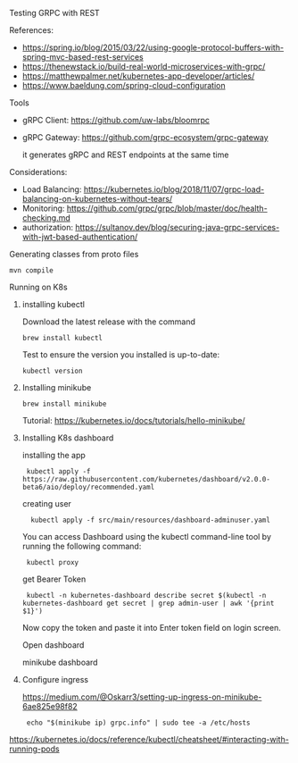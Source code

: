 Testing GRPC with REST  
  
References:  
  
* https://spring.io/blog/2015/03/22/using-google-protocol-buffers-with-spring-mvc-based-rest-services  
* https://thenewstack.io/build-real-world-microservices-with-grpc/  
* https://matthewpalmer.net/kubernetes-app-developer/articles/
* https://www.baeldung.com/spring-cloud-configuration
  
  
Tools   
  
* gRPC Client: https://github.com/uw-labs/bloomrpc  

* gRPC Gateway: https://github.com/grpc-ecosystem/grpc-gateway

   it generates gRPC and REST endpoints at the same time
  
Considerations:  
  
* Load Balancing: https://kubernetes.io/blog/2018/11/07/grpc-load-balancing-on-kubernetes-without-tears/  
* Monitoring: https://github.com/grpc/grpc/blob/master/doc/health-checking.md  
* authorization: https://sultanov.dev/blog/securing-java-grpc-services-with-jwt-based-authentication/  
  

Generating classes from proto files

    mvn compile


Running on K8s  
  
1.  installing kubectl

    Download the latest release with the command
	
    `brew install kubectl `
    
    Test to ensure the version you installed is up-to-date:  
      
    `kubectl version`
  
  
2.  Installing minikube
  
    `brew install minikube`
    
    Tutorial: https://kubernetes.io/docs/tutorials/hello-minikube/
    

3. Installing K8s dashboard

    installing the app
        
        kubectl apply -f https://raw.githubusercontent.com/kubernetes/dashboard/v2.0.0-beta6/aio/deploy/recommended.yaml

    creating user

         kubectl apply -f src/main/resources/dashboard-adminuser.yaml
    
    You can access Dashboard using the kubectl command-line tool by running the following command:

        kubectl proxy
         
    get Bearer Token
     
        kubectl -n kubernetes-dashboard describe secret $(kubectl -n kubernetes-dashboard get secret | grep admin-user | awk '{print $1}')
        
    Now copy the token and paste it into Enter token field on login screen.
    

   Open dashboard
   
    minikube dashboard 


4. Configure ingress

   https://medium.com/@Oskarr3/setting-up-ingress-on-minikube-6ae825e98f82

        echo "$(minikube ip) grpc.info" | sudo tee -a /etc/hosts
        
        

  https://kubernetes.io/docs/reference/kubectl/cheatsheet/#interacting-with-running-pods